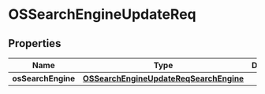 # OSSearchEngineUpdateReq

## Properties
Name | Type | Description | Notes
------------ | ------------- | ------------- | -------------
**osSearchEngine** | [**OSSearchEngineUpdateReqSearchEngine**](OSSearchEngineUpdateReqSearchEngine.md) |  | 
